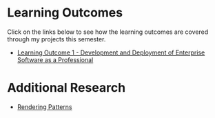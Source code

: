 # Learning Outcomes
Click on the links below to see how the learning outcomes are covered through my projects this semester.
- [Learning Outcome 1 - Development and Deployment of Enterprise Software as a Professional](./learning-outcomes/LO1.md)

# Additional Research
- [Rendering Patterns](./additional-docs/RP.md)
